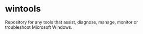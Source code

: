 # wintools

Repository for any tools that assist, diagnose, manage, monitor or troubleshoot Microsoft Windows.
